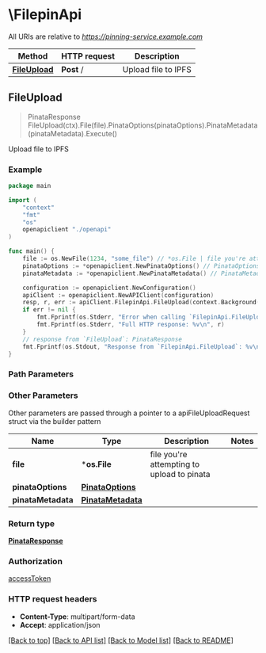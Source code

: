 # \FilepinApi

All URIs are relative to *https://pinning-service.example.com*

Method | HTTP request | Description
------------- | ------------- | -------------
[**FileUpload**](FilepinApi.md#FileUpload) | **Post** / | Upload file to IPFS



## FileUpload

> PinataResponse FileUpload(ctx).File(file).PinataOptions(pinataOptions).PinataMetadata(pinataMetadata).Execute()

Upload file to IPFS



### Example

```go
package main

import (
    "context"
    "fmt"
    "os"
    openapiclient "./openapi"
)

func main() {
    file := os.NewFile(1234, "some_file") // *os.File | file you're attempting to upload to pinata
    pinataOptions := *openapiclient.NewPinataOptions() // PinataOptions |  (optional)
    pinataMetadata := *openapiclient.NewPinataMetadata() // PinataMetadata |  (optional)

    configuration := openapiclient.NewConfiguration()
    apiClient := openapiclient.NewAPIClient(configuration)
    resp, r, err := apiClient.FilepinApi.FileUpload(context.Background()).File(file).PinataOptions(pinataOptions).PinataMetadata(pinataMetadata).Execute()
    if err != nil {
        fmt.Fprintf(os.Stderr, "Error when calling `FilepinApi.FileUpload``: %v\n", err)
        fmt.Fprintf(os.Stderr, "Full HTTP response: %v\n", r)
    }
    // response from `FileUpload`: PinataResponse
    fmt.Fprintf(os.Stdout, "Response from `FilepinApi.FileUpload`: %v\n", resp)
}
```

### Path Parameters



### Other Parameters

Other parameters are passed through a pointer to a apiFileUploadRequest struct via the builder pattern


Name | Type | Description  | Notes
------------- | ------------- | ------------- | -------------
 **file** | ***os.File** | file you&#39;re attempting to upload to pinata | 
 **pinataOptions** | [**PinataOptions**](PinataOptions.md) |  | 
 **pinataMetadata** | [**PinataMetadata**](PinataMetadata.md) |  | 

### Return type

[**PinataResponse**](PinataResponse.md)

### Authorization

[accessToken](../README.md#accessToken)

### HTTP request headers

- **Content-Type**: multipart/form-data
- **Accept**: application/json

[[Back to top]](#) [[Back to API list]](../README.md#documentation-for-api-endpoints)
[[Back to Model list]](../README.md#documentation-for-models)
[[Back to README]](../README.md)

